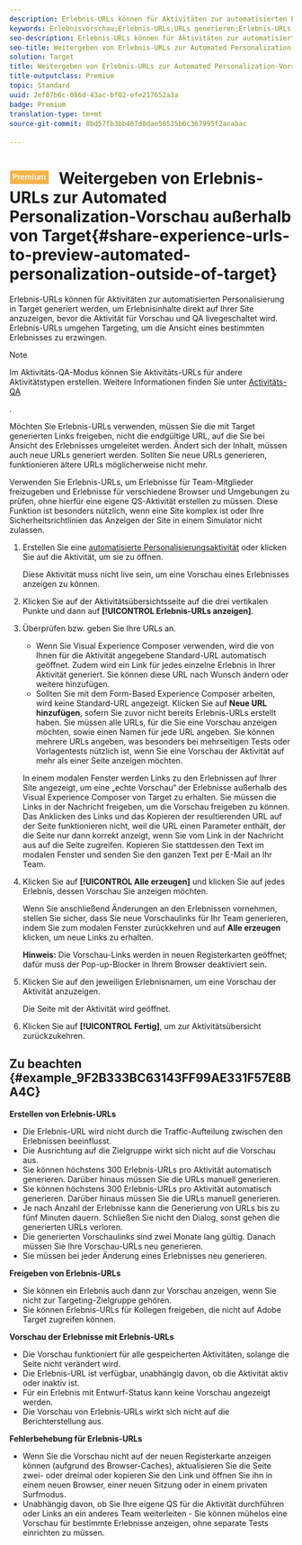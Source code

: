 ```yaml
---
description: Erlebnis-URLs können für Aktivitäten zur automatisierten Personalisierung in Target generiert werden, um Erlebnisinhalte direkt auf Ihrer Site anzuzeigen, bevor die Aktivität für Vorschau und QA livegeschaltet wird. Erlebnis-URLs umgehen Targeting, um die Ansicht eines bestimmten Erlebnisses zu erzwingen.
keywords: Erlebnisvorschau;Erlebnis-URLs;URLs generieren;Erlebnis-URLs anzeigen
seo-description: Erlebnis-URLs können für Aktivitäten zur automatisierten Personalisierung in Target generiert werden, um Erlebnisinhalte direkt auf Ihrer Site anzuzeigen, bevor die Aktivität für Vorschau und QA livegeschaltet wird. Erlebnis-URLs umgehen Targeting, um die Ansicht eines bestimmten Erlebnisses zu erzwingen.
seo-title: Weitergeben von Erlebnis-URLs zur Automated Personalization-Vorschau außerhalb von Target
solution: Target
title: Weitergeben von Erlebnis-URLs zur Automated Personalization-Vorschau außerhalb von Target
title-outputclass: Premium
topic: Standard
uuid: 2ef07b6c-086d-43ac-bf02-efe217652a3a
badge: Premium
translation-type: tm+mt
source-git-commit: 8bd57fb3bb467d8dae50535b6c367995f2acabac

---
```



# ![PREMIUM](/help/assets/premium.png) Weitergeben von Erlebnis-URLs zur Automated Personalization-Vorschau außerhalb von Target{#share-experience-urls-to-preview-automated-personalization-outside-of-target}

Erlebnis-URLs können für Aktivitäten zur automatisierten Personalisierung in Target generiert werden, um Erlebnisinhalte direkt auf Ihrer Site anzuzeigen, bevor die Aktivität für Vorschau und QA livegeschaltet wird. Erlebnis-URLs umgehen Targeting, um die Ansicht eines bestimmten Erlebnisses zu erzwingen.

>[!NOTE]
>
>Im Aktivitäts-QA-Modus können Sie Aktivitäts-URLs für andere Aktivitätstypen erstellen. Weitere Informationen finden Sie unter [Activitäts-QA](../../c-activities/c-activity-qa/activity-qa.md#concept_9329EF33DE7D41CA9815C8115DBC4E40)

.

Möchten Sie Erlebnis-URLs verwenden, müssen Sie die mit Target generierten Links freigeben, nicht die endgültige URL, auf die Sie bei Ansicht des Erlebnisses umgeleitet werden. Ändert sich der Inhalt, müssen auch neue URLs generiert werden. Sollten Sie neue URLs generieren, funktionieren ältere URLs möglicherweise nicht mehr.

Verwenden Sie Erlebnis-URLs, um Erlebnisse für Team-Mitglieder freizugeben und Erlebnisse für verschiedene Browser und Umgebungen zu prüfen, ohne hierfür eine eigene QS-Aktivität erstellen zu müssen. Diese Funktion ist besonders nützlich, wenn eine Site komplex ist oder Ihre Sicherheitsrichtlinien das Anzeigen der Site in einem Simulator nicht zulassen.

1. Erstellen Sie eine [automatisierte Personalisierungsaktivität](../../c-activities/t-automated-personalization/create-ap-activity.md#task_8AAF837796D74CF893CA2F88BA1491C9) oder klicken Sie auf die Aktivität, um sie zu öffnen.

   Diese Aktivität muss nicht live sein, um eine Vorschau eines Erlebnisses anzeigen zu können.
1. Klicken Sie auf der Aktivitätsübersichtsseite auf die drei vertikalen Punkte und dann auf **[!UICONTROL Erlebnis-URLs anzeigen]**.
1. Überprüfen bzw. geben Sie Ihre URLs an.

   * Wenn Sie Visual Experience Composer verwenden, wird die von Ihnen für die Aktivität angegebene Standard-URL automatisch geöffnet. Zudem wird ein Link für jedes einzelne Erlebnis in Ihrer Aktivität generiert. Sie können diese URL nach Wunsch ändern oder weitere hinzufügen.
   * Sollten Sie mit dem Form-Based Experience Composer arbeiten, wird keine Standard-URL angezeigt. Klicken Sie auf **Neue URL hinzufügen**, sofern Sie zuvor nicht bereits Erlebnis-URLs erstellt haben. Sie müssen alle URLs, für die Sie eine Vorschau anzeigen möchten, sowie einen Namen für jede URL angeben.
   Sie können mehrere URLs angeben, was besonders bei mehrseitigen Tests oder Vorlagentests nützlich ist, wenn Sie eine Vorschau der Aktivität auf mehr als einer Seite anzeigen möchten.

   In einem modalen Fenster werden Links zu den Erlebnissen auf Ihrer Site angezeigt, um eine „echte Vorschau“ der Erlebnisse außerhalb des Visual Experience Composer von Target zu erhalten. Sie müssen die Links in der Nachricht freigeben, um die Vorschau freigeben zu können. Das Anklicken des Links und das Kopieren der resultierenden URL auf der Seite funktionieren nicht, weil die URL einen Parameter enthält, der die Seite nur dann korrekt anzeigt, wenn Sie vom Link in der Nachricht aus auf die Seite zugreifen. Kopieren Sie stattdessen den Text im modalen Fenster und senden Sie den ganzen Text per E-Mail an Ihr Team.
1. Klicken Sie auf **[!UICONTROL Alle erzeugen]** und klicken Sie auf jedes Erlebnis, dessen Vorschau Sie anzeigen möchten.

   Wenn Sie anschließend Änderungen an den Erlebnissen vornehmen, stellen Sie sicher, dass Sie neue Vorschaulinks für Ihr Team generieren, indem Sie zum modalen Fenster zurückkehren und auf **Alle erzeugen** klicken, um neue Links zu erhalten.

   **Hinweis:** Die Vorschau-Links werden in neuen Registerkarten geöffnet; dafür muss der Pop-up-Blocker in Ihrem Browser deaktiviert sein.

1. Klicken Sie auf den jeweiligen Erlebnisnamen, um eine Vorschau der Aktivität anzuzeigen.

   Die Seite mit der Aktivität wird geöffnet.
1. Klicken Sie auf **[!UICONTROL Fertig]**, um zur Aktivitätsübersicht zurückzukehren.

## Zu beachten {#example_9F2B333BC63143FF99AE331F57E8BA4C}

**Erstellen von Erlebnis-URLs**

* Die Erlebnis-URL wird nicht durch die Traffic-Aufteilung zwischen den Erlebnissen beeinflusst.
* Die Ausrichtung auf die Zielgruppe wirkt sich nicht auf die Vorschau aus.
* Sie können höchstens 300 Erlebnis-URLs pro Aktivität automatisch generieren. Darüber hinaus müssen Sie die URLs manuell generieren.
* Sie können höchstens 300 Erlebnis-URLs pro Aktivität automatisch generieren. Darüber hinaus müssen Sie die URLs manuell generieren.
* Je nach Anzahl der Erlebnisse kann die Generierung von URLs bis zu fünf Minuten dauern. Schließen Sie nicht den Dialog, sonst gehen die generierten URLs verloren.
* Die generierten Vorschaulinks sind zwei Monate lang gültig. Danach müssen Sie Ihre Vorschau-URLs neu generieren.
* Sie müssen bei jeder Änderung eines Erlebnisses neu generieren.

**Freigeben von Erlebnis-URLs**

* Sie können ein Erlebnis auch dann zur Vorschau anzeigen, wenn Sie nicht zur Targeting-Zielgruppe gehören.
* Sie können Erlebnis-URLs für Kollegen freigeben, die nicht auf Adobe Target zugreifen können.

**Vorschau der Erlebnisse mit Erlebnis-URLs**

* Die Vorschau funktioniert für alle gespeicherten Aktivitäten, solange die Seite nicht verändert wird.
* Die Erlebnis-URL ist verfügbar, unabhängig davon, ob die Aktivität aktiv oder inaktiv ist.
* Für ein Erlebnis mit Entwurf-Status kann keine Vorschau angezeigt werden.
* Die Vorschau von Erlebnis-URLs wirkt sich nicht auf die Berichterstellung aus.

**Fehlerbehebung für Erlebnis-URLs**

* Wenn Sie die Vorschau nicht auf der neuen Registerkarte anzeigen können (aufgrund des Browser-Caches), aktualisieren Sie die Seite zwei- oder dreimal oder kopieren Sie den Link und öffnen Sie ihn in einem neuen Browser, einer neuen Sitzung oder in einem privaten Surfmodus.
* Unabhängig davon, ob Sie Ihre eigene QS für die Aktivität durchführen oder Links an ein anderes Team weiterleiten - Sie können mühelos eine Vorschau für bestimmte Erlebnisse anzeigen, ohne separate Tests einrichten zu müssen.

